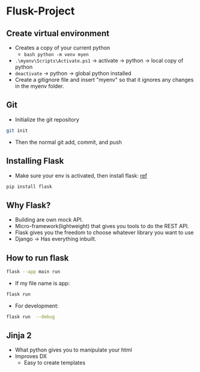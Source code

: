 # Flusk-Project

## Create virtual environment
- Creates a copy of your current python
    - ```bash python -m venv myen ```
- ```.\myenv\Scripts\Activate.ps1``` -> activate -> python -> local copy of python
- ```deactivate``` -> python -> global python installed
- Create a gitignore file and insert "myenv" so that it ignores any changes in the myenv folder.

## Git
- Initialize the git repository
```sh
git init
```
- Then the normal git add, commit, and push

## Installing Flask
- Make sure your env is activated, then install flask: [ref](https://flask.palletsprojects.com/en/3.0.x/installation/)
```sh
pip install flask
```

## Why Flask?
- Building are own mock API.
- Micro-framework(lightweight) that gives you tools to do the REST API.
- Flask gives you the freedom to choose whatever library you want to use
- Django -> Has everything inbuilt.

## How to run flask
```sh
flask --app main run
```

- If my file name is app:
```sh  
flask run 
```

- For development:
```sh  
flask run  --debug
```

## Jinja 2
- What python gives you to manipulate your html
- Improves DX
    - Easy to create templates